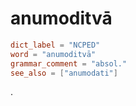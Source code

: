 # anumoditvā

``` toml
dict_label = "NCPED"
word = "anumoditvā"
grammar_comment = "absol."
see_also = ["anumodati"]
```

.

